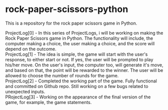 # rock-paper-scissors-python
This is a repository for the rock paper scissors game in Python.

ProjectLog[0] - In this series of ProjectLogs, i will be working on making the Rock Paper Scissors game in Python. The functionality will include, the computer making a choice, the user making a choice, and the score will depend on the outcome. </br>
ProjectLog[1] - The idea is simple, the game will start with the user's response, to either start or not. If yes, the user will be prompted to play his/her move. On the user's input, the computer too, will generate it's move, and based on that, the point will be rewarded to the winner. The user will be allowed to choose the number of rounds for the game. </br>
ProjectLog[2] - Completed the working part of the game. Fully functional and committed on Github repo. Still working on a few bugs related to unexpected inputs. </br>
PRojectLog[3] - Working on the appearance of the final version of the game, for example, the game statements. </br>